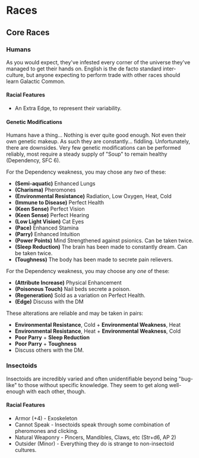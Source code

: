 # Races

## Core Races



### Humans

As you would expect, they've infested every corner of the universe they've managed to get their hands on. English is the de facto standard inter-culture, but anyone expecting to perform trade with other races should learn Galactic Common.

#### Racial Features

* An Extra Edge, to represent their variability.

#### Genetic Modifications

Humans have a thing... Nothing is ever quite good enough. Not even their own genetic makeup. As such they are constantly... fiddling. Unfortunately, there are downsides. Very few genetic modifications can be performed reliably, most require a steady supply of "Soup" to remain healthy (Dependency, SFC 6).

For the Dependency weakness, you may chose any *two* of these:

* **(Semi-aquatic)** Enhanced Lungs
* **(Charisma)** Pheromones
* **(Environmental Resistance)** Radiation, Low Oxygen, Heat, Cold
* **(Immune to Disease)** Perfect Health
* **(Keen Sense)** Perfect Vision
* **(Keen Sense)** Perfect Hearing
* **(Low Light Vision)** Cat Eyes
* **(Pace)** Enhanced Stamina
* **(Parry)** Enhanced Intuition
* **(Power Points)** Mind Strengthened against psionics. Can be taken twice.
* **(Sleep Reduction)** The brain has been made to constantly dream. Can be taken twice.
* **(Toughness)** The body has been made to secrete pain relievers.

For the Dependency weakness, you may choose any *one* of these:

* **(Attribute Increase)** Physical Enhancement
* **(Poisonous Touch)** Nail beds secrete a poison.
* **(Regeneration)** Sold as a variation on Perfect Health.
* **(Edge)** Discuss with the DM

These alterations are reliable and may be taken in pairs:

* **Environmental Resistance**, Cold + **Environmental Weakness**, Heat
* **Environmental Resistance**, Heat + **Environmental Weakness**, Cold
* **Poor Parry** + **Sleep Reduction**
* **Poor Parry** + **Toughness**
* Discuss others with the DM.

### Insectoids

Insectoids are incredibly varied and often unidentifiable beyond being "bug-like" to those without specific knowledge. They seem to get along well-enough with each other, though.

#### Racial Features

* Armor (+4) - Exoskeleton
* Cannot Speak - Insectoids speak through some combination of pheromones and clicking.
* Natural Weaponry - Pincers, Mandibles, Claws, etc (Str+d6, AP 2)
* Outsider (Minor) - Everything they do is strange to non-insectoid cultures.
